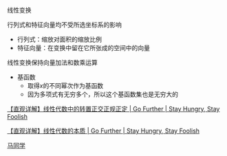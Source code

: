 线性变换

行列式和特征向量均不受所选坐标系的影响
- 行列式：缩放对面积的缩放比例
- 特征向量：在变换中留在它所张成的空间中的向量

线性变换保持向量加法和数乘运算


- 基函数
	- 取得$x$的不同幂次作为基函数
	- 因为多项式有无穷多个，所以这个基函数集也是无穷大的



[【直观详解】线性代数中的转置正交正规正定 | Go Further | Stay Hungry, Stay Foolish](https://charlesliuyx.github.io/2017/10/17/%E3%80%90%E7%9B%B4%E8%A7%82%E8%AF%A6%E8%A7%A3%E3%80%91%E7%BA%BF%E6%80%A7%E4%BB%A3%E6%95%B0%E4%B8%AD%E7%9A%84%E6%AD%A3%E4%BA%A4%E6%AD%A3%E8%A7%84%E6%AD%A3%E5%AE%9A%E8%BD%AC%E7%BD%AE/)

[【直观详解】线性代数的本质 | Go Further | Stay Hungry, Stay Foolish](https://charlesliuyx.github.io/2017/10/06/%E3%80%90%E7%9B%B4%E8%A7%82%E8%AF%A6%E8%A7%A3%E3%80%91%E7%BA%BF%E6%80%A7%E4%BB%A3%E6%95%B0%E7%9A%84%E6%9C%AC%E8%B4%A8/)

[马同学](https://www.matongxue.com/madocs/271/)